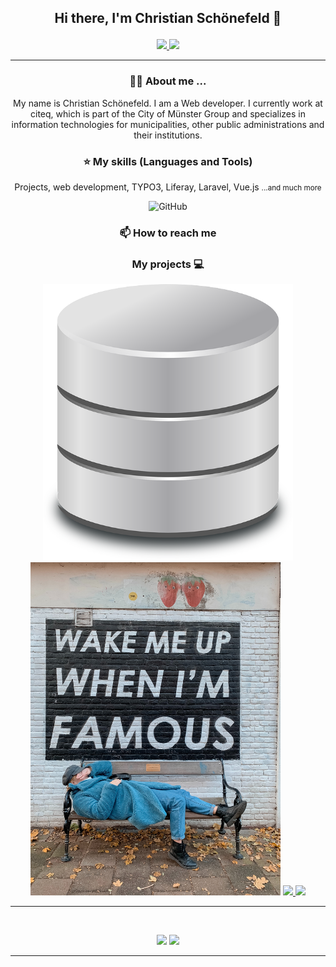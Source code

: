 ## <p align="center">Hi there, I'm Christian Schönefeld 👋</p>
<p align="center">
  <a href="https://twitter.com/C_Schoenefeld">
    <img src="https://img.shields.io/twitter/url?style=social&url=https%3A%2F%2Ftwitter.com%2FC_Schoenefeld">
  </a>
  <a href="https://www.christian-schoenefeld.de">
    <img src="https://img.shields.io/badge/website-www.christian--schoenefeld.de-green">
  </a>
</p>

---

### <p align="center">🙋‍♂️ About me ...</p>
<p align="center">My name is Christian Schönefeld. I am a Web developer. I currently work at citeq, which is part of the City of Münster Group and specializes in information technologies for municipalities, other public administrations and their institutions.</p>

### <p align="center">⭐ My skills (Languages and Tools)</p>
<p align="center">Projects, web development, TYPO3, Liferay, Laravel, Vue.js <small>...and much more</small></p>

<p align="center">
    <img alt="GitHub" width="40px" src="https://github.com/YuriDevAT/YuriDevAT/blob/main/github_.png" />
</p>

### <p align="center">📫 How to reach me</p>

### <p align="center">My projects 💻</p>

<p align="center">
  <img width="400" src="https://github.com/christian-schoenefeld/christian-schoenefeld/blob/main/database.png" />
  <img width="400" src="https://github.com/christian-schoenefeld/christian-schoenefeld/blob/main/readme.jpg" />
  <a href="https://github.com/christian-schoenefeld/seeds-from-sql">
    <img align="" src="https://github-readme-stats.vercel.app/api/pin/?username=christian-schoenefeld&repo=seeds-from-sql" />
  </a>
  <a href="https://github.com/christian-schoenefeld/christian-schoenefeld">
    <img align="" src="https://github-readme-stats.vercel.app/api/pin/?username=christian-schoenefeld&repo=christian-schoenefeld" />
  </a>
</p>

---

<br />
<p align="center">
<img src="https://github-readme-stats.vercel.app/api?username=christian-schoenefeld&theme=radical&show_icons=true" width="450"/>
<img src="https://github-readme-stats.vercel.app/api/top-langs/?username=christian-schoenefeld&layout=compact&theme=radical" width="400" />
</p>

---
<!--
**christian-schoenefeld/christian-schoenefeld** is a ✨ _special_ ✨ repository because its `README.md` (this file) appears on your GitHub profile.

Here are some ideas to get you started:

- 🔭 I’m currently working on ...
- 🌱 I’m currently learning ...
- 👯 I’m looking to collaborate on ...
- 🤔 I’m looking for help with ...
- 💬 Ask me about ...
- 📫 How to reach me: ...
- 😄 Pronouns: ...
- ⚡ Fun fact: ...
-->
